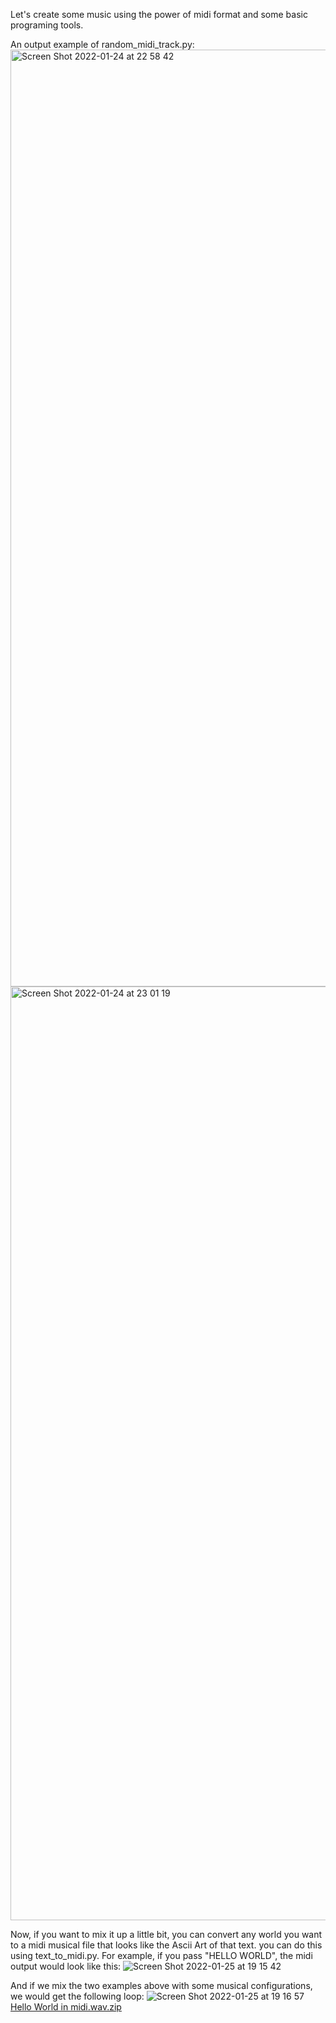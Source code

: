 Let's create some music using the power of midi format and some basic programing tools.

An output example of random_midi_track.py:
<img width="1499" alt="Screen Shot 2022-01-24 at 22 58 42" src="https://user-images.githubusercontent.com/49795811/150863787-0319b41c-da52-4513-9e6e-7a33ef9a09ae.png">
<img width="1494" alt="Screen Shot 2022-01-24 at 23 01 19" src="https://user-images.githubusercontent.com/49795811/150864129-1d532e27-6414-4415-b00b-837ec16e3cf6.png">

Now, if you want to mix it up a little bit, you can convert any world you want to a midi musical file that looks like the Ascii Art of that text.
you can do this using text_to_midi.py. For example, if you pass "HELLO WORLD", the midi output would look like this:
![Screen Shot 2022-01-25 at 19 15 42](https://user-images.githubusercontent.com/49795811/151025916-e3f8d033-74fe-4fa1-b1cb-708190e43583.png)

And if we mix the two examples above with some musical configurations, we would get the following loop:
![Screen Shot 2022-01-25 at 19 16 57](https://user-images.githubusercontent.com/49795811/151026140-63ff1788-5991-44a1-8f23-4bcc469badbe.png)
[Hello World in midi.wav.zip](https://github.com/mBillan/projects/files/7935773/Hello.World.in.midi.wav.zip)
